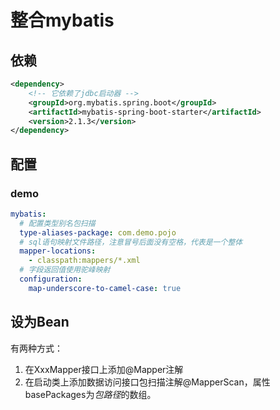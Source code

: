 # 整合mybatis

## 依赖
```xml
<dependency>
    <!-- 它依赖了jdbc启动器 -->
    <groupId>org.mybatis.spring.boot</groupId>
    <artifactId>mybatis-spring-boot-starter</artifactId>
    <version>2.1.3</version>
</dependency>
```

## 配置
### demo
```yml
mybatis:
  # 配置类型别名包扫描
  type-aliases-package: com.demo.pojo
  # sql语句映射文件路径，注意冒号后面没有空格，代表是一个整体
  mapper-locations:
    - classpath:mappers/*.xml
  # 字段返回值使用驼峰映射
  configuration:
    map-underscore-to-camel-case: true
```

## 设为Bean
有两种方式：
1. 在XxxMapper接口上添加@Mapper注解
2. 在启动类上添加数据访问接口包扫描注解@MapperScan，属性basePackages为*包路径*的数组。